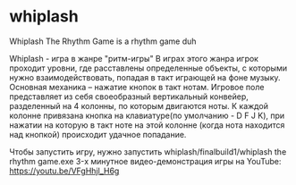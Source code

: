 # whiplash
Whiplash The Rhythm Game is a rhythm game duh

Whiplash - игра в жанре "ритм-игры" В играх этого жанра игрок проходит уровни, где расставлены определенные объекты, с которыми нужно взаимодействовать, попадая в такт играющей на фоне музыку. Основная механика – нажатие кнопок в такт нотам. Игровое поле представляет из себя своеобразный вертикальный конвейер, разделенный на 4 колонны, по которым двигаются ноты. К каждой колонне привязана кнопка на клавиатуре(по умолчанию - D F J K), при нажатии на которую в такт ноте на этой колонне (когда нота находится над кнопкой) происходит удачное попадание. 

Чтобы запустить игру, нужно запустить whiplash/finalbuild1/whiplash the rhythm game.exe
3-х минутное видео-демонстрация игры на YouTube: https://youtu.be/VFgHhjl_H6g
